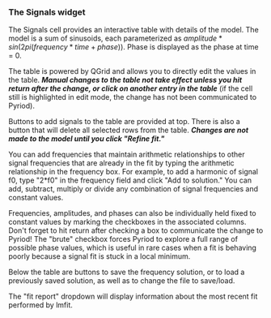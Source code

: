 ### The Signals widget

The Signals cell provides an interactive table with details of the model. The model is a sum of sinusoids, each parameterized as 
$amplitude*sin(2pi(frequency*time + phase)).$
Phase is displayed as the phase at time = 0.  


The table is powered by QGrid and allows you to directly edit the values in the table. ***Manual changes to the table not take effect unless you hit return after the change, or click on another entry in the table*** (if the cell still is highlighted in edit mode, the change has not been communicated to Pyriod).  


Buttons to add signals to the table are provided at top.  There is also a button that will delete all selected rows from the table.  ***Changes are not made to the model until you click "Refine fit."***  


You can add frequencies that maintain arithmetic relationships to other signal frequencies that are already in the fit by typing the arithmetic relationship in the frequency box. For example, to add a harmonic of signal f0, type "2*f0" in the frequency field and click "Add to solution." You can add, subtract, multiply or divide any combination of signal frequencies and constant values.  


Frequencies, amplitudes, and phases can also be individually held fixed to constant values by marking the checkboxes in the associated columns.  Don't forget to hit return after checking a box to communicate the change to Pyriod!  The "brute" checkbox forces Pyriod to explore a full range of possible phase values, which is useful in rare cases when a fit is behaving poorly because a signal fit is stuck in a local minimum.  


Below the table are buttons to save the frequency solution, or to load a previously saved solution, as well as to change the file to save/load.  


The "fit report" dropdown will display information about the most recent fit performed by lmfit.